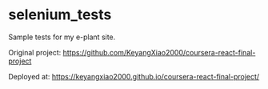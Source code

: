 # selenium_tests
Sample tests for my e-plant site.

Original project: https://github.com/KeyangXiao2000/coursera-react-final-project

Deployed at: https://keyangxiao2000.github.io/coursera-react-final-project/

